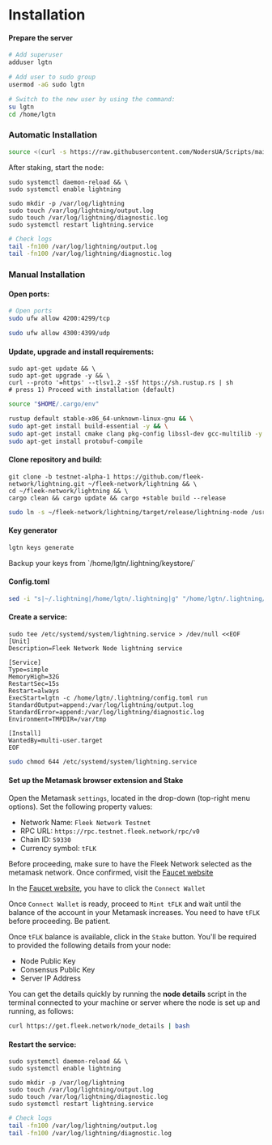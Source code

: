 # Installation

#### **Prepare the server**

```bash
# Add superuser
adduser lgtn
```

```bash
# Add user to sudo group
usermod -aG sudo lgtn

# Switch to the new user by using the command:
su lgtn
cd /home/lgtn
```

### Automatic Installation

```bash
source <(curl -s https://raw.githubusercontent.com/NodersUA/Scripts/main/fleek-lightning)
```

After staking, start the node:

```shell
sudo systemctl daemon-reload && \
sudo systemctl enable lightning

sudo mkdir -p /var/log/lightning
sudo touch /var/log/lightning/output.log
sudo touch /var/log/lightning/diagnostic.log
sudo systemctl restart lightning.service
```

```bash
# Check logs
tail -fn100 /var/log/lightning/output.log
tail -fn100 /var/log/lightning/diagnostic.log
```

### Manual Installation

#### Open ports:

```bash
# Open ports
sudo ufw allow 4200:4299/tcp
```

```bash
sudo ufw allow 4300:4399/udp
```

#### Update, upgrade and install requirements:

```shell
sudo apt-get update && \
sudo apt-get upgrade -y && \
curl --proto '=https' --tlsv1.2 -sSf https://sh.rustup.rs | sh
# press 1) Proceed with installation (default)
```

```bash
source "$HOME/.cargo/env"
```

```bash
rustup default stable-x86_64-unknown-linux-gnu && \
sudo apt-get install build-essential -y && \
sudo apt-get install cmake clang pkg-config libssl-dev gcc-multilib -y && \
sudo apt-get install protobuf-compile
```

#### Clone repository and build:

```shell
git clone -b testnet-alpha-1 https://github.com/fleek-network/lightning.git ~/fleek-network/lightning && \
cd ~/fleek-network/lightning && \
cargo clean && cargo update && cargo +stable build --release
```

```bash
sudo ln -s ~/fleek-network/lightning/target/release/lightning-node /usr/local/bin/lgtn
```

#### Key generator

```bash
lgtn keys generate
```

Backup your keys from \`/home/lgtn/.lightning/keystore/\`

#### Config.toml

```bash
sed -i "s|~/.lightning|/home/lgtn/.lightning|g" "/home/lgtn/.lightning/config.toml"
```

#### Create a service:

```shell
sudo tee /etc/systemd/system/lightning.service > /dev/null <<EOF
[Unit]
Description=Fleek Network Node lightning service

[Service]
Type=simple
MemoryHigh=32G
RestartSec=15s
Restart=always
ExecStart=lgtn -c /home/lgtn/.lightning/config.toml run
StandardOutput=append:/var/log/lightning/output.log
StandardError=append:/var/log/lightning/diagnostic.log
Environment=TMPDIR=/var/tmp

[Install]
WantedBy=multi-user.target
EOF
```

```bash
sudo chmod 644 /etc/systemd/system/lightning.service
```

#### Set up the Metamask browser extension and Stake <a href="#2-set-up-the-metamask-browser-extension" id="2-set-up-the-metamask-browser-extension"></a>

Open the Metamask `settings`, located in the drop-down (top-right menu options). Set the following property values:

* Network Name: `Fleek Network Testnet`
* RPC URL: `https://rpc.testnet.fleek.network/rpc/v0`
* Chain ID: `59330`
* Currency symbol: `tFLK`

Before proceeding, make sure to have the Fleek Network selected as the metamask network. Once confirmed, visit the [Faucet website](https://faucet.testnet.fleek.network/)

In the [Faucet website](https://faucet.testnet.fleek.network/), you have to click the `Connect Wallet`

Once `Connect Wallet` is ready, proceed to `Mint tFLK` and wait until the balance of the account in your Metamask increases. You need to have `tFLK` before proceeding. Be patient.

Once `tFLK` balance is available, click in the `Stake` button. You'll be required to provided the following details from your node:

* Node Public Key
* Consensus Public Key
* Server IP Address

You can get the details quickly by running the **node details** script in the terminal connected to your machine or server where the node is set up and running, as follows:

```bash
curl https://get.fleek.network/node_details | bash
```

#### Restart the service:

```shell
sudo systemctl daemon-reload && \
sudo systemctl enable lightning

sudo mkdir -p /var/log/lightning
sudo touch /var/log/lightning/output.log
sudo touch /var/log/lightning/diagnostic.log
sudo systemctl restart lightning.service
```

```bash
# Check logs
tail -fn100 /var/log/lightning/output.log
tail -fn100 /var/log/lightning/diagnostic.log
```
